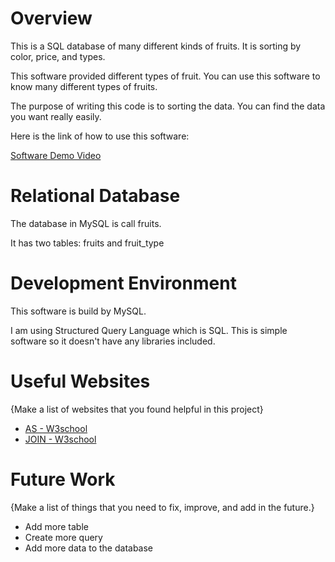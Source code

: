 # Overview

This is a SQL database of many different kinds of fruits. It is sorting by color, price, and types. 

This software provided different types of fruit. You can use this software to know many different types of fruits.

The purpose of writing this code is to sorting the data. You can find the data you want really easily. 

Here is the link of how to use this software:

[Software Demo Video](https://www.youtube.com/watch?v=Yd7nqrxJNhM)

# Relational Database

The database in MySQL is call fruits. 

It has two tables: fruits and fruit_type

# Development Environment

This software is build by MySQL.

I am using Structured Query Language which is SQL. This is simple software so it doesn't have any libraries included.  

# Useful Websites

{Make a list of websites that you found helpful in this project}
* [AS - W3school](https://www.w3schools.com/sql/sql_ref_as.asp)
* [JOIN - W3school](https://www.w3schools.com/sql/sql_join.asp)

# Future Work

{Make a list of things that you need to fix, improve, and add in the future.}
* Add more table
* Create more query 
* Add more data to the database